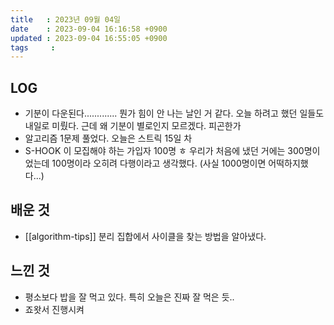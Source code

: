 ```yaml
---
title   : 2023년 09월 04일
date    : 2023-09-04 16:16:58 +0900
updated : 2023-09-04 16:55:05 +0900
tags     : 
---
```


## LOG

- 기분이 다운된다............. 뭔가 힘이 안 나는 날인 거 같다. 오늘 하려고 했던 일들도 내일로 미뤘다. 근데 왜 기분이 별로인지 모르겠다. 피곤한가
- 알고리즘 1문제 풀었다. 오늘은 스트릭 15일 차
- S-HOOK 이 모집해야 하는 가입자 100명 ㅎ 우리가 처음에 냈던 거에는 300명이었는데 100명이라 오히려 다행이라고 생각했다. (사실 1000명이면 어떡하지했다...)

## 배운 것

- [[algorithm-tips]] 분리 집합에서 사이클을 찾는 방법을 알아냈다.

## 느낀 것

- 평소보다 밥을 잘 먹고 있다. 특히 오늘은 진짜 잘 먹은 듯..
- 죠왓서 진행시켜
